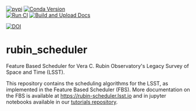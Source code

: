 [![pypi](https://img.shields.io/pypi/v/rubin-scheduler.svg)](https://pypi.org/project/rubin-scheduler/)
 [![Conda Version](https://img.shields.io/conda/vn/conda-forge/rubin-scheduler.svg)](https://anaconda.org/conda-forge/rubin-scheduler) <br>
[![Run CI](https://github.com/lsst/rubin_scheduler/actions/workflows/test_and_build.yaml/badge.svg)](https://github.com/lsst/rubin_scheduler/actions/workflows/test_and_build.yaml)
[![Build and Upload Docs](https://github.com/lsst/rubin_scheduler/actions/workflows/build_docs.yaml/badge.svg)](https://github.com/lsst/rubin_scheduler/actions/workflows/build_docs.yaml)


[![DOI](https://zenodo.org/badge/712606243.svg)](https://zenodo.org/doi/10.5281/zenodo.10076770)

# rubin_scheduler

Feature Based Scheduler for Vera C. Rubin Observatory's Legacy Survey of Space and Time (LSST).

This repository contains the scheduling algorithms for the LSST, as implemented in the Feature Based Scheduler (FBS). More documentation on the FBS is available at https://rubin-scheduler.lsst.io and in jupyter notebooks available in our [tutorials repository](https://github.com/lsst/rubin_sim_notebooks/tree/main/scheduler). 


